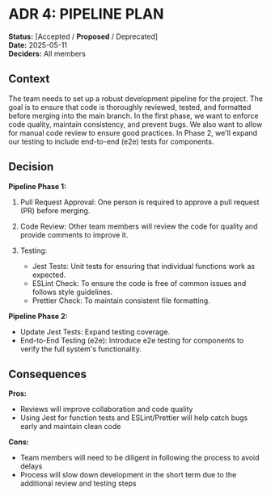 # ADR 4: PIPELINE PLAN

**Status:** [Accepted / **Proposed** / Deprecated]  
**Date:** 2025-05-11  
**Deciders:** All members

## Context  

The team needs to set up a robust development pipeline for the project. The goal is to ensure that code is thoroughly reviewed, tested, and formatted before merging into the main branch. In the first phase, we want to enforce code quality, maintain consistency, and prevent bugs. We also want to allow for manual code review to ensure good practices. In Phase 2, we'll expand our testing to include end-to-end (e2e) tests for components.


## Decision  

**Pipeline Phase 1:**
1. Pull Request Approval: One person is required to approve a pull request (PR) before merging.

2. Code Review: Other team members will review the code for quality and provide comments to improve it.

3. Testing:
    - Jest Tests: Unit tests for ensuring that individual functions work as expected.
    - ESLint Check: To ensure the code is free of common issues and follows style guidelines.
    - Prettier Check: To maintain consistent file formatting.


**Pipeline Phase 2:**

- Update Jest Tests: Expand testing coverage.
- End-to-End Testing (e2e): Introduce e2e testing for components to verify the full system's functionality.


## Consequences  

**Pros:**
- Reviews will improve collaboration and code quality
- Using Jest for function tests and ESLint/Prettier will help catch bugs early and maintain clean code

**Cons:**
- Team members will need to be diligent in following the process to avoid delays
- Process will slow down development in the short term due to the additional review and testing steps